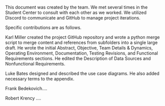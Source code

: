 This document was created by the team. We met several times in the Student Center to consult with each other as we worked. We utilized Discord to communicate and GitHub to manage project iterations.

Specific contributions are as follows.

Karl Miller created the project GitHub repository and wrote a python merge script to merge content and references from subfolders into a single large draft. He wrote the initial Abstract, Objective, Team Details & Dynamics, Operating Environment, Documentation, Testing Revisions, and Functional Requirements sections. He edited the Description of Data Sources and Nonfunctional Requirements.

Luke Bates designed and described the use case diagrams. He also added necessary terms to the appendix. 

Frank Bedekovich....

Robert Krency ....
